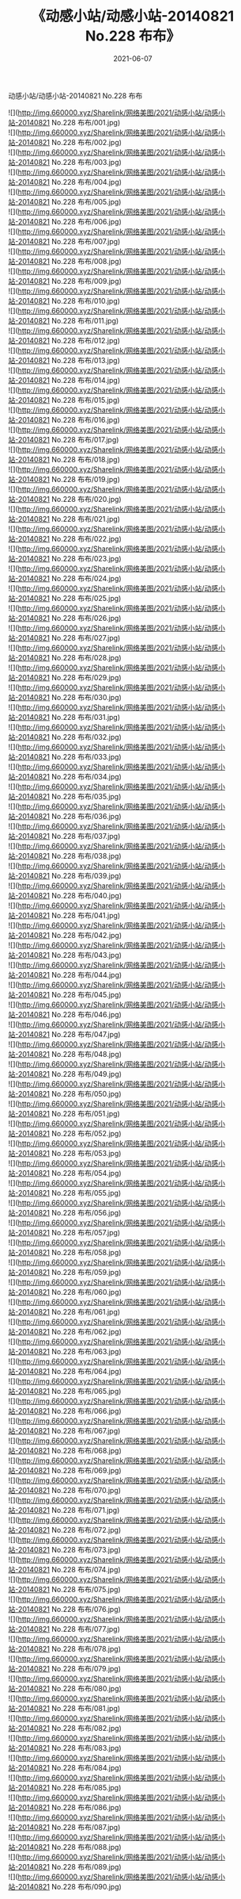 ﻿---
layout: post
title:  《动感小站/动感小站-20140821 No.228 布布》
date:   2021-06-07
img: http://img.660000.xyz/Sharelink/网络美图/2021/动感小站/动感小站-20140821 No.228 布布/000.jpg
categories: [美女, 清纯, 唯美]
---

动感小站/动感小站-20140821 No.228 布布

 ![](http://img.660000.xyz/Sharelink/网络美图/2021/动感小站/动感小站-20140821 No.228 布布/001.jpg) <br>![](http://img.660000.xyz/Sharelink/网络美图/2021/动感小站/动感小站-20140821 No.228 布布/002.jpg) <br>![](http://img.660000.xyz/Sharelink/网络美图/2021/动感小站/动感小站-20140821 No.228 布布/003.jpg) <br>![](http://img.660000.xyz/Sharelink/网络美图/2021/动感小站/动感小站-20140821 No.228 布布/004.jpg) <br>![](http://img.660000.xyz/Sharelink/网络美图/2021/动感小站/动感小站-20140821 No.228 布布/005.jpg) <br>![](http://img.660000.xyz/Sharelink/网络美图/2021/动感小站/动感小站-20140821 No.228 布布/006.jpg) <br>![](http://img.660000.xyz/Sharelink/网络美图/2021/动感小站/动感小站-20140821 No.228 布布/007.jpg) <br>![](http://img.660000.xyz/Sharelink/网络美图/2021/动感小站/动感小站-20140821 No.228 布布/008.jpg) <br>![](http://img.660000.xyz/Sharelink/网络美图/2021/动感小站/动感小站-20140821 No.228 布布/009.jpg) <br>![](http://img.660000.xyz/Sharelink/网络美图/2021/动感小站/动感小站-20140821 No.228 布布/010.jpg) <br>![](http://img.660000.xyz/Sharelink/网络美图/2021/动感小站/动感小站-20140821 No.228 布布/011.jpg) <br>![](http://img.660000.xyz/Sharelink/网络美图/2021/动感小站/动感小站-20140821 No.228 布布/012.jpg) <br>![](http://img.660000.xyz/Sharelink/网络美图/2021/动感小站/动感小站-20140821 No.228 布布/013.jpg) <br>![](http://img.660000.xyz/Sharelink/网络美图/2021/动感小站/动感小站-20140821 No.228 布布/014.jpg) <br>![](http://img.660000.xyz/Sharelink/网络美图/2021/动感小站/动感小站-20140821 No.228 布布/015.jpg) <br>![](http://img.660000.xyz/Sharelink/网络美图/2021/动感小站/动感小站-20140821 No.228 布布/016.jpg) <br>![](http://img.660000.xyz/Sharelink/网络美图/2021/动感小站/动感小站-20140821 No.228 布布/017.jpg) <br>![](http://img.660000.xyz/Sharelink/网络美图/2021/动感小站/动感小站-20140821 No.228 布布/018.jpg) <br>![](http://img.660000.xyz/Sharelink/网络美图/2021/动感小站/动感小站-20140821 No.228 布布/019.jpg) <br>![](http://img.660000.xyz/Sharelink/网络美图/2021/动感小站/动感小站-20140821 No.228 布布/020.jpg) <br>![](http://img.660000.xyz/Sharelink/网络美图/2021/动感小站/动感小站-20140821 No.228 布布/021.jpg) <br>![](http://img.660000.xyz/Sharelink/网络美图/2021/动感小站/动感小站-20140821 No.228 布布/022.jpg) <br>![](http://img.660000.xyz/Sharelink/网络美图/2021/动感小站/动感小站-20140821 No.228 布布/023.jpg) <br>![](http://img.660000.xyz/Sharelink/网络美图/2021/动感小站/动感小站-20140821 No.228 布布/024.jpg) <br>![](http://img.660000.xyz/Sharelink/网络美图/2021/动感小站/动感小站-20140821 No.228 布布/025.jpg) <br>![](http://img.660000.xyz/Sharelink/网络美图/2021/动感小站/动感小站-20140821 No.228 布布/026.jpg) <br>![](http://img.660000.xyz/Sharelink/网络美图/2021/动感小站/动感小站-20140821 No.228 布布/027.jpg) <br>![](http://img.660000.xyz/Sharelink/网络美图/2021/动感小站/动感小站-20140821 No.228 布布/028.jpg) <br>![](http://img.660000.xyz/Sharelink/网络美图/2021/动感小站/动感小站-20140821 No.228 布布/029.jpg) <br>![](http://img.660000.xyz/Sharelink/网络美图/2021/动感小站/动感小站-20140821 No.228 布布/030.jpg) <br>![](http://img.660000.xyz/Sharelink/网络美图/2021/动感小站/动感小站-20140821 No.228 布布/031.jpg) <br>![](http://img.660000.xyz/Sharelink/网络美图/2021/动感小站/动感小站-20140821 No.228 布布/032.jpg) <br>![](http://img.660000.xyz/Sharelink/网络美图/2021/动感小站/动感小站-20140821 No.228 布布/033.jpg) <br>![](http://img.660000.xyz/Sharelink/网络美图/2021/动感小站/动感小站-20140821 No.228 布布/034.jpg) <br>![](http://img.660000.xyz/Sharelink/网络美图/2021/动感小站/动感小站-20140821 No.228 布布/035.jpg) <br>![](http://img.660000.xyz/Sharelink/网络美图/2021/动感小站/动感小站-20140821 No.228 布布/036.jpg) <br>![](http://img.660000.xyz/Sharelink/网络美图/2021/动感小站/动感小站-20140821 No.228 布布/037.jpg) <br>![](http://img.660000.xyz/Sharelink/网络美图/2021/动感小站/动感小站-20140821 No.228 布布/038.jpg) <br>![](http://img.660000.xyz/Sharelink/网络美图/2021/动感小站/动感小站-20140821 No.228 布布/039.jpg) <br>![](http://img.660000.xyz/Sharelink/网络美图/2021/动感小站/动感小站-20140821 No.228 布布/040.jpg) <br>![](http://img.660000.xyz/Sharelink/网络美图/2021/动感小站/动感小站-20140821 No.228 布布/041.jpg) <br>![](http://img.660000.xyz/Sharelink/网络美图/2021/动感小站/动感小站-20140821 No.228 布布/042.jpg) <br>![](http://img.660000.xyz/Sharelink/网络美图/2021/动感小站/动感小站-20140821 No.228 布布/043.jpg) <br>![](http://img.660000.xyz/Sharelink/网络美图/2021/动感小站/动感小站-20140821 No.228 布布/044.jpg) <br>![](http://img.660000.xyz/Sharelink/网络美图/2021/动感小站/动感小站-20140821 No.228 布布/045.jpg) <br>![](http://img.660000.xyz/Sharelink/网络美图/2021/动感小站/动感小站-20140821 No.228 布布/046.jpg) <br>![](http://img.660000.xyz/Sharelink/网络美图/2021/动感小站/动感小站-20140821 No.228 布布/047.jpg) <br>![](http://img.660000.xyz/Sharelink/网络美图/2021/动感小站/动感小站-20140821 No.228 布布/048.jpg) <br>![](http://img.660000.xyz/Sharelink/网络美图/2021/动感小站/动感小站-20140821 No.228 布布/049.jpg) <br>![](http://img.660000.xyz/Sharelink/网络美图/2021/动感小站/动感小站-20140821 No.228 布布/050.jpg) <br>![](http://img.660000.xyz/Sharelink/网络美图/2021/动感小站/动感小站-20140821 No.228 布布/051.jpg) <br>![](http://img.660000.xyz/Sharelink/网络美图/2021/动感小站/动感小站-20140821 No.228 布布/052.jpg) <br>![](http://img.660000.xyz/Sharelink/网络美图/2021/动感小站/动感小站-20140821 No.228 布布/053.jpg) <br>![](http://img.660000.xyz/Sharelink/网络美图/2021/动感小站/动感小站-20140821 No.228 布布/054.jpg) <br>![](http://img.660000.xyz/Sharelink/网络美图/2021/动感小站/动感小站-20140821 No.228 布布/055.jpg) <br>![](http://img.660000.xyz/Sharelink/网络美图/2021/动感小站/动感小站-20140821 No.228 布布/056.jpg) <br>![](http://img.660000.xyz/Sharelink/网络美图/2021/动感小站/动感小站-20140821 No.228 布布/057.jpg) <br>![](http://img.660000.xyz/Sharelink/网络美图/2021/动感小站/动感小站-20140821 No.228 布布/058.jpg) <br>![](http://img.660000.xyz/Sharelink/网络美图/2021/动感小站/动感小站-20140821 No.228 布布/059.jpg) <br>![](http://img.660000.xyz/Sharelink/网络美图/2021/动感小站/动感小站-20140821 No.228 布布/060.jpg) <br>![](http://img.660000.xyz/Sharelink/网络美图/2021/动感小站/动感小站-20140821 No.228 布布/061.jpg) <br>![](http://img.660000.xyz/Sharelink/网络美图/2021/动感小站/动感小站-20140821 No.228 布布/062.jpg) <br>![](http://img.660000.xyz/Sharelink/网络美图/2021/动感小站/动感小站-20140821 No.228 布布/063.jpg) <br>![](http://img.660000.xyz/Sharelink/网络美图/2021/动感小站/动感小站-20140821 No.228 布布/064.jpg) <br>![](http://img.660000.xyz/Sharelink/网络美图/2021/动感小站/动感小站-20140821 No.228 布布/065.jpg) <br>![](http://img.660000.xyz/Sharelink/网络美图/2021/动感小站/动感小站-20140821 No.228 布布/066.jpg) <br>![](http://img.660000.xyz/Sharelink/网络美图/2021/动感小站/动感小站-20140821 No.228 布布/067.jpg) <br>![](http://img.660000.xyz/Sharelink/网络美图/2021/动感小站/动感小站-20140821 No.228 布布/068.jpg) <br>![](http://img.660000.xyz/Sharelink/网络美图/2021/动感小站/动感小站-20140821 No.228 布布/069.jpg) <br>![](http://img.660000.xyz/Sharelink/网络美图/2021/动感小站/动感小站-20140821 No.228 布布/070.jpg) <br>![](http://img.660000.xyz/Sharelink/网络美图/2021/动感小站/动感小站-20140821 No.228 布布/071.jpg) <br>![](http://img.660000.xyz/Sharelink/网络美图/2021/动感小站/动感小站-20140821 No.228 布布/072.jpg) <br>![](http://img.660000.xyz/Sharelink/网络美图/2021/动感小站/动感小站-20140821 No.228 布布/073.jpg) <br>![](http://img.660000.xyz/Sharelink/网络美图/2021/动感小站/动感小站-20140821 No.228 布布/074.jpg) <br>![](http://img.660000.xyz/Sharelink/网络美图/2021/动感小站/动感小站-20140821 No.228 布布/075.jpg) <br>![](http://img.660000.xyz/Sharelink/网络美图/2021/动感小站/动感小站-20140821 No.228 布布/076.jpg) <br>![](http://img.660000.xyz/Sharelink/网络美图/2021/动感小站/动感小站-20140821 No.228 布布/077.jpg) <br>![](http://img.660000.xyz/Sharelink/网络美图/2021/动感小站/动感小站-20140821 No.228 布布/078.jpg) <br>![](http://img.660000.xyz/Sharelink/网络美图/2021/动感小站/动感小站-20140821 No.228 布布/079.jpg) <br>![](http://img.660000.xyz/Sharelink/网络美图/2021/动感小站/动感小站-20140821 No.228 布布/080.jpg) <br>![](http://img.660000.xyz/Sharelink/网络美图/2021/动感小站/动感小站-20140821 No.228 布布/081.jpg) <br>![](http://img.660000.xyz/Sharelink/网络美图/2021/动感小站/动感小站-20140821 No.228 布布/082.jpg) <br>![](http://img.660000.xyz/Sharelink/网络美图/2021/动感小站/动感小站-20140821 No.228 布布/083.jpg) <br>![](http://img.660000.xyz/Sharelink/网络美图/2021/动感小站/动感小站-20140821 No.228 布布/084.jpg) <br>![](http://img.660000.xyz/Sharelink/网络美图/2021/动感小站/动感小站-20140821 No.228 布布/085.jpg) <br>![](http://img.660000.xyz/Sharelink/网络美图/2021/动感小站/动感小站-20140821 No.228 布布/086.jpg) <br>![](http://img.660000.xyz/Sharelink/网络美图/2021/动感小站/动感小站-20140821 No.228 布布/087.jpg) <br>![](http://img.660000.xyz/Sharelink/网络美图/2021/动感小站/动感小站-20140821 No.228 布布/088.jpg) <br>![](http://img.660000.xyz/Sharelink/网络美图/2021/动感小站/动感小站-20140821 No.228 布布/089.jpg) <br>![](http://img.660000.xyz/Sharelink/网络美图/2021/动感小站/动感小站-20140821 No.228 布布/090.jpg) <br>